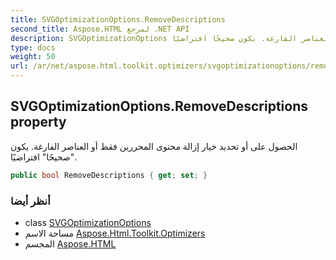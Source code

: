```yaml
---
title: SVGOptimizationOptions.RemoveDescriptions
second_title: Aspose.HTML لمرجع .NET API
description: SVGOptimizationOptions ملكية. الحصول على أو تحديد خيار إزالة محتوى المحررين فقط أو العناصر الفارغة. يكون صحيحًا افتراضيًا.
type: docs
weight: 50
url: /ar/net/aspose.html.toolkit.optimizers/svgoptimizationoptions/removedescriptions/
---
```

## SVGOptimizationOptions.RemoveDescriptions property

الحصول على أو تحديد خيار إزالة محتوى المحررين فقط أو العناصر الفارغة. يكون "صحيحًا" افتراضيًا.

```csharp
public bool RemoveDescriptions { get; set; }
```

### أنظر أيضا

* class [SVGOptimizationOptions](../)
* مساحة الاسم [Aspose.Html.Toolkit.Optimizers](../../svgoptimizationoptions/)
* المجسم [Aspose.HTML](../../../)


